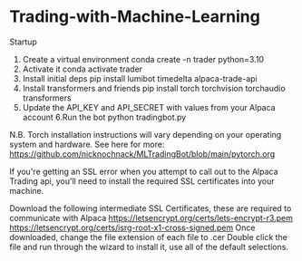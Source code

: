 # Trading-with-Machine-Learning
Startup

1. Create a virtual environment conda create -n trader python=3.10
2. Activate it conda activate trader
3. Install initial deps pip install lumibot timedelta alpaca-trade-api
4. Install transformers and friends pip install torch torchvision torchaudio transformers
5. Update the API_KEY and API_SECRET with values from your Alpaca account
6.Run the bot python tradingbot.py

N.B. Torch installation instructions will vary depending on your operating system and hardware. See here for more: https://github.com/nicknochnack/MLTradingBot/blob/main/pytorch.org

If you're getting an SSL error when you attempt to call out to the Alpaca Trading api, you'll need to install the required SSL certificates into your machine.

Download the following intermediate SSL Certificates, these are required to communicate with Alpaca
https://letsencrypt.org/certs/lets-encrypt-r3.pem
https://letsencrypt.org/certs/isrg-root-x1-cross-signed.pem
Once downloaded, change the file extension of each file to .cer
Double click the file and run through the wizard to install it, use all of the default selections.

